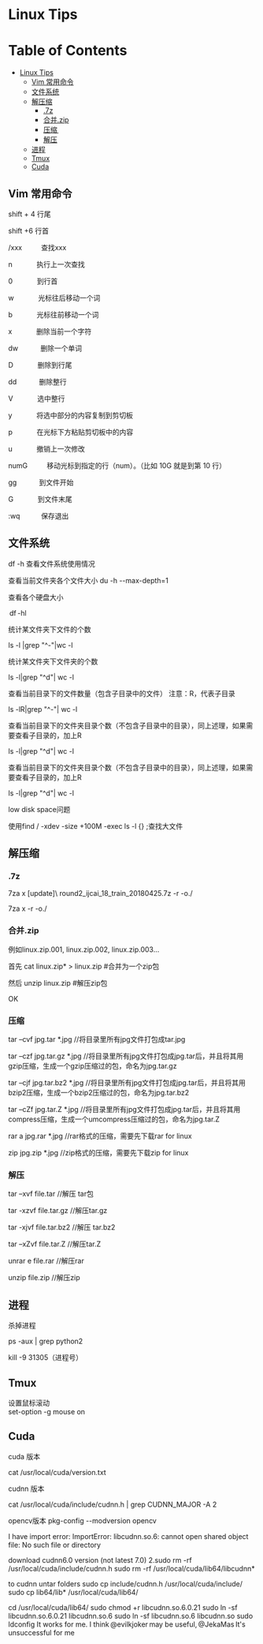 # Linux Tips

Table of Contents
=================

   * [Linux Tips](#linux-tips)
      * [Vim 常用命令](#vim-常用命令)
      * [文件系统](#文件系统)
      * [解压缩](#解压缩)
         * [.7z](#7z)
         * [合并.zip](#合并zip)
         * [压缩 ](#压缩)
         * [解压](#解压)
      * [进程](#进程)
      * [Tmux](#tmux)
      * [Cuda](#cuda)

## Vim 常用命令
shift + 4 行尾 

shift +6 行首 

 

/xxx            查找xxx 

n               执行上一次查找 

 

0               到行首 

w               光标往后移动一个词 

b               光标往前移动一个词 

 

x               删除当前一个字符 

dw              删除一个单词 

D               删除到行尾 

dd              删除整行 

 

V               选中整行 

y               将选中部分的内容复制到剪切板 

p               在光标下方粘贴剪切板中的内容 

 

u               撤销上一次修改 

 

numG            移动光标到指定的行（num）。（比如 10G 就是到第 10 行） 

gg              到文件开始 

G               到文件末尾 

 

:wq             保存退出

## 文件系统

df -h  查看文件系统使用情况

查看当前文件夹各个文件大小 
du -h --max-depth=1 

查看各个硬盘大小 

 df -hl 

统计某文件夹下文件的个数 

ls -l |grep "^-"|wc -l 

统计某文件夹下文件夹的个数 

ls -l|grep "^d"| wc -l

查看当前目录下的文件数量（包含子目录中的文件） 注意：R，代表子目录 

ls -lR|grep "^-"| wc -l 

查看当前目录下的文件夹目录个数（不包含子目录中的目录），同上述理，如果需要查看子目录的，加上R 

ls -l|grep "^d"| wc -l 

 

查看当前目录下的文件夹目录个数（不包含子目录中的目录），同上述理，如果需要查看子目录的，加上R 

ls -l|grep "^d"| wc -l

low disk space问题 

使用find / -xdev -size +100M -exec ls -l {} \;查找大文件

## 解压缩

### .7z

7za x \[update\]\ round2_ijcai_18_train_20180425.7z -r -o./ 

7za x  -r -o./

### 合并.zip

例如linux.zip.001, linux.zip.002, linux.zip.003... 

首先 cat linux.zip* > linux.zip #合并为一个zip包 

然后 unzip linux.zip #解压zip包 

OK

### 压缩  

tar –cvf jpg.tar *.jpg //将目录里所有jpg文件打包成tar.jpg  

tar –czf jpg.tar.gz *.jpg //将目录里所有jpg文件打包成jpg.tar后，并且将其用gzip压缩，生成一个gzip压缩过的包，命名为jpg.tar.gz  

tar –cjf jpg.tar.bz2 *.jpg //将目录里所有jpg文件打包成jpg.tar后，并且将其用bzip2压缩，生成一个bzip2压缩过的包，命名为jpg.tar.bz2  

tar –cZf jpg.tar.Z *.jpg //将目录里所有jpg文件打包成jpg.tar后，并且将其用compress压缩，生成一个umcompress压缩过的包，命名为jpg.tar.Z  

rar a jpg.rar *.jpg //rar格式的压缩，需要先下载rar for linux  

zip jpg.zip *.jpg //zip格式的压缩，需要先下载zip for linux 

### 解压 

tar –xvf file.tar //解压 tar包  

tar -xzvf file.tar.gz //解压tar.gz  

tar -xjvf file.tar.bz2 //解压 tar.bz2  

tar –xZvf file.tar.Z //解压tar.Z  

unrar e file.rar //解压rar  

unzip file.zip //解压zip 

## 进程

杀掉进程 

ps -aux | grep python2 

kill -9 31305（进程号）

## Tmux

设置鼠标滚动  
set-option -g mouse on 

 ## Cuda
 
 cuda 版本  

cat /usr/local/cuda/version.txt 

cudnn 版本

cat /usr/local/cuda/include/cudnn.h | grep CUDNN_MAJOR -A 2 

opencv版本
pkg-config --modversion opencv


I have import error: ImportError: libcudnn.so.6: cannot open shared object file: No such file or directory 

download cudnn6.0 version (not latest 7.0) 
2.sudo rm -rf /usr/local/cuda/include/cudnn.h 
sudo rm -rf /usr/local/cuda/lib64/libcudnn* 

to cudnn untar folders 
sudo cp include/cudnn.h /usr/local/cuda/include/ 
sudo cp lib64/lib* /usr/local/cuda/lib64/ 

cd /usr/local/cuda/lib64/ 
sudo chmod +r libcudnn.so.6.0.21 
sudo ln -sf libcudnn.so.6.0.21 libcudnn.so.6 
sudo ln -sf libcudnn.so.6 libcudnn.so 
sudo ldconfig 
It works for me. 
I think @evilkjoker may be useful, @JekaMas It's unsuccessful for me
